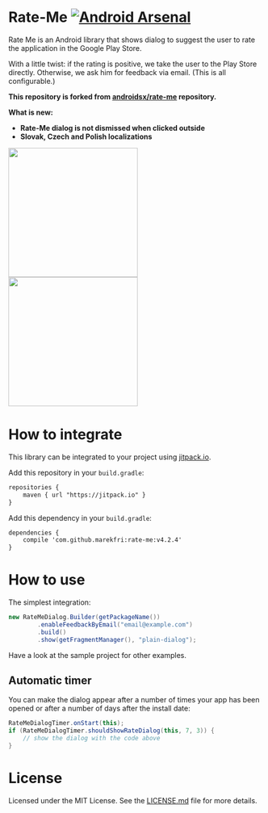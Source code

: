 Rate-Me [![Android Arsenal](https://img.shields.io/badge/Android%20Arsenal-Rate--Me-brightgreen.svg?style=flat)](https://android-arsenal.com/details/1/1032)
=======

Rate Me is an Android library that shows dialog to suggest the user to rate the application in the Google Play Store.

With a little twist: if the rating is positive, we take the user to the Play Store directly. Otherwise, we ask him for feedback via email. (This is all configurable.)

<strong>This repository is forked from <a href="https://github.com/androidsx/rate-me">androidsx/rate-me</a> repository.

What is new:
<ul>
<li>Rate-Me dialog is not dismissed when clicked outside</li>
<li>Slovak, Czech and Polish localizations</li>
</ul>
</strong>

<p>
<img src="https://raw.githubusercontent.com/androidsx/rate-me/master/readme-images/rate-me-dialog-in-helium.png" width="256" />
<img src="https://raw.githubusercontent.com/androidsx/rate-me/master/readme-images/rate-me-dialog-in-pixable.png" width="256" />
</p>

How to integrate
================
This library can be integrated to your project using <a href="https://jitpack.io/">jitpack.io</a>.

Add this repository in your `build.gradle`:

```xml
repositories {
    maven { url "https://jitpack.io" }
}
```

Add this dependency in your `build.gradle`:

```xml
dependencies {
    compile 'com.github.marekfri:rate-me:v4.2.4'
}
```

How to use
==========

The simplest integration:

```java
new RateMeDialog.Builder(getPackageName())
        .enableFeedbackByEmail("email@example.com")
        .build()
        .show(getFragmentManager(), "plain-dialog");
```

Have a look at the sample project for other examples.

Automatic timer
---------------

You can make the dialog appear after a number of times your app has been opened or after a number of days after the install date:

```java
RateMeDialogTimer.onStart(this);
if (RateMeDialogTimer.shouldShowRateDialog(this, 7, 3)) {
	// show the dialog with the code above
}
```

License
=======

Licensed under the MIT License. See the [LICENSE.md](LICENSE.md) file for more details.
